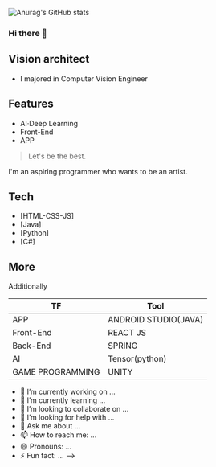 ![Anurag's GitHub stats](https://github-readme-stats.vercel.app/api?username=ekc1467&theme=maroongold&show_icons=true)


### Hi there 👋


## Vision architect

- I majored in Computer Vision Engineer

## Features

- AI·Deep Learning
- Front-End
- APP

> Let's be the best.


I'm an aspiring programmer who wants to be an artist.

## Tech

- [HTML-CSS-JS]
- [Java] 
- [Python] 
- [C#]

## More
Additionally

|  TF| Tool |
| ------ | ------ |
| APP | ANDROID STUDIO(JAVA) |
| Front-End | REACT JS |
| Back-End | SPRING |
| AI | Tensor(python) |
| GAME PROGRAMMING | UNITY |



- 🔭 I’m currently working on ...
- 🌱 I’m currently learning ...
- 👯 I’m looking to collaborate on ...
- 🤔 I’m looking for help with ...
- 💬 Ask me about ...
- 📫 How to reach me: ...
- 😄 Pronouns: ...
- ⚡ Fun fact: ...
-->
